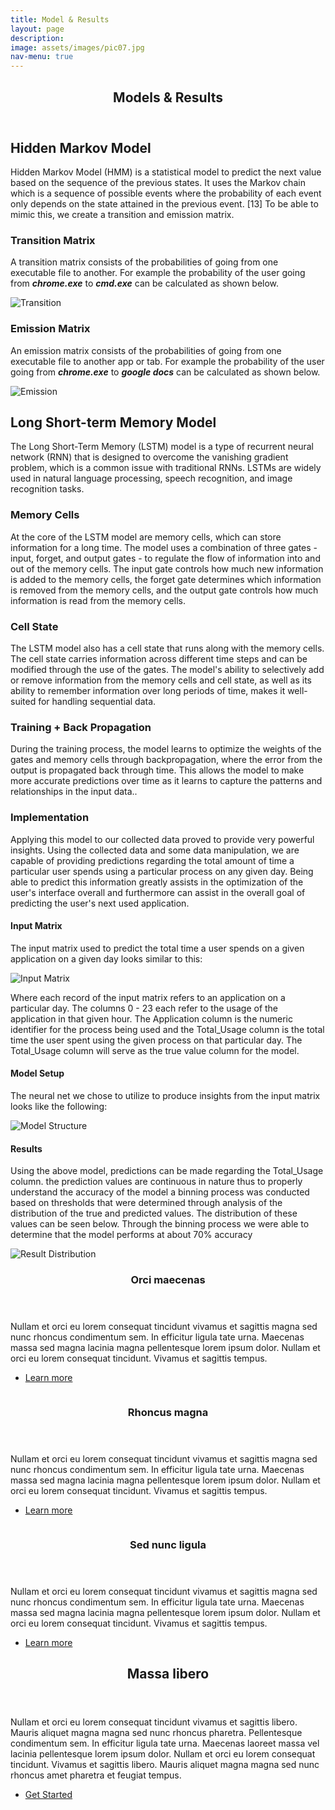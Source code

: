 ```yaml
---
title: Model & Results
layout: page
description:
image: assets/images/pic07.jpg
nav-menu: true
---
```


<!-- Main -->
<div id="main">

<!-- One -->
<section id="one">
	<div class="inner">
		<header class="major">
			<h2>Models & Results</h2>
		</header>

<h2 id="content">Hidden Markov Model</h2>
<p>Hidden Markov Model (HMM) is a statistical model to predict the next value based on the 
sequence of the previous states. It uses the Markov chain which is a sequence of possible 
events where the probability of each event only depends on the state attained in the previous 
event. [13] To be able to mimic this, we create a transition and emission matrix.
</p>
<div class="row">
	<div class="6u 12u$(small)">
		<h3>Transition Matrix</h3>
		<p>A transition matrix consists of the probabilities of going from one executable file 
		to another. For example the probability of the user going from <b><i>chrome.exe</i></b> to 
		<b><i>cmd.exe</i></b> can be calculated as shown below.</p>
		<span class="image fit">
		    <img src="/system-usage-analysis-website/assets/images/transition.png" alt="Transition" />
		</span>
	</div>
	<div class="6u$ 12u$(small)">
		<h3>Emission Matrix</h3>
		<p>An emission matrix consists of the probabilities of going from one executable file to 
		another app or tab. For example the probability of the user going from <b><i>chrome.exe</i></b> to 
		<b><i>google docs</i></b> can be calculated as shown below.</p>
		<span class="image fit">
		    <img src="/system-usage-analysis-website/assets/images/emission.jpg" alt="Emission" />
        </span>
	</div>
</div>

<h2 id="content">Long Short-term Memory Model</h2>
<p>The Long Short-Term Memory (LSTM) model is a type of recurrent neural network (RNN) 
that is designed to overcome the vanishing gradient problem, which is a common issue with 
traditional RNNs. LSTMs are widely used in natural language processing, speech recognition, and image recognition tasks.</p>
<div class="row">
	<div class="6u 12u$(small)">
		<h3>Memory Cells</h3>
		<p>At the core of the LSTM model are memory cells, which can store information for a long 
            time. The model uses a combination of three gates - input, forget, and output gates - to 
            regulate the flow of information into and out of the memory cells. The input gate controls
            how much new information is added to the memory cells, the forget gate determines which information 
            is removed from the memory cells, and the output gate controls how much information is read from the
            memory cells.</p>
	</div>
	<div class="6u$ 12u$(small)">
		<h3>Cell State</h3>
		<p>The LSTM model also has a cell state that runs along with the memory cells. The cell state
            carries information across different time steps and can be modified through the use of the
            gates. The model's ability to selectively add or remove information from the memory cells 
            and cell state, as well as its ability to remember information over long periods of time, 
            makes it well-suited for handling sequential data.</p>
	</div>
	<div class="6u$ 12u$(small)">
		<h3>Training + Back Propagation</h3>
		<p>During the training process, the model learns to optimize the weights of the gates and memory
            cells through backpropagation, where the error from the output is propagated back through time.
            This allows the model to make more accurate predictions over time as it learns to capture the 
            patterns and relationships in the input data..</p>
	</div>
	<div class="6u$ 12u$(small)">
		<h3>Implementation</h3>
		<p>Applying this model to our collected data proved to provide very powerful insights. Using the 
            collected data and some data manipulation, we are capable of providing predictions regarding
            the total amount of time a particular user spends using a particular process on any given day.
            Being able to predict this information greatly assists in the optimization of the user's interface
            overall and furthermore can assist in the overall goal of predicting the user's next used application.
        </p>
        <h4>Input Matrix</h4>
        <p>The input matrix used to predict the total time a user spends on a given application on a given day looks 
            similar to this:</p>
		<span class="image fit">
		    <img src="/system-usage-analysis-website/assets/images/Screenshot 2023-03-12 at 8.13.42 AM.jpg" alt="Input Matrix" />
        </span>
        <p>Where each record of the input matrix refers to an application on a particular day. The columns 0 - 23 
            each refer to the usage of the application in that given hour. The Application column is the numeric 
            identifier for the process being used and the Total_Usage column is the total time the user spent using
            the given process on that particular day. The Total_Usage column will serve as the true value column for 
            the model.</p>
        <h4>Model Setup</h4>
        <p>The neural net we chose to utilize to produce insights from the input matrix looks like the following:</p>
		<span class="image fit">
		    <img src="/system-usage-analysis-website/assets/images/Screenshot 2023-03-12 at 8.40.42 AM.jpg" alt="Model Structure" />
        </span>
        <h4>Results</h4>
        <p>Using the above model, predictions can be made regarding the Total_Usage column. the prediction values are 
            continuous in nature thus to properly understand the accuracy of the model a binning process was conducted 
            based on thresholds that were determined through analysis of the distribution of the true and predicted values.
            The distribution of these values can be seen below. Through the binning process we were able to determine that the 
            model performs at about 70% accuracy</p>
        <span class="image fit">
		    <img src="/system-usage-analysis-website/assets/images/Screenshot 2023-03-12 at 9.52.40 AM.jpg" alt="Result Distribution" />
        </span>
	</div>
</div>

</div>
</section>

<!-- Two -->
<section id="two" class="spotlights">
	<section>
		<a href="generic.html" class="image">
			<img src="{% link assets/images/pic08.jpg %}" alt="" data-position="center center" />
		</a>
		<div class="content">
			<div class="inner">
				<header class="major">
					<h3>Orci maecenas</h3>
				</header>
				<p>Nullam et orci eu lorem consequat tincidunt vivamus et sagittis magna sed nunc rhoncus condimentum sem. In efficitur ligula tate urna. Maecenas massa sed magna lacinia magna pellentesque lorem ipsum dolor. Nullam et orci eu lorem consequat tincidunt. Vivamus et sagittis tempus.</p>
				<ul class="actions">
					<li><a href="generic.html" class="button">Learn more</a></li>
				</ul>
			</div>
		</div>
	</section>
	<section>
		<a href="generic.html" class="image">
			<img src="{% link assets/images/pic09.jpg %}" alt="" data-position="top center" />
		</a>
		<div class="content">
			<div class="inner">
				<header class="major">
					<h3>Rhoncus magna</h3>
				</header>
				<p>Nullam et orci eu lorem consequat tincidunt vivamus et sagittis magna sed nunc rhoncus condimentum sem. In efficitur ligula tate urna. Maecenas massa sed magna lacinia magna pellentesque lorem ipsum dolor. Nullam et orci eu lorem consequat tincidunt. Vivamus et sagittis tempus.</p>
				<ul class="actions">
					<li><a href="generic.html" class="button">Learn more</a></li>
				</ul>
			</div>
		</div>
	</section>
	<section>
		<a href="generic.html" class="image">
			<img src="{% link assets/images/pic10.jpg %}" alt="" data-position="25% 25%" />
		</a>
		<div class="content">
			<div class="inner">
				<header class="major">
					<h3>Sed nunc ligula</h3>
				</header>
				<p>Nullam et orci eu lorem consequat tincidunt vivamus et sagittis magna sed nunc rhoncus condimentum sem. In efficitur ligula tate urna. Maecenas massa sed magna lacinia magna pellentesque lorem ipsum dolor. Nullam et orci eu lorem consequat tincidunt. Vivamus et sagittis tempus.</p>
				<ul class="actions">
					<li><a href="generic.html" class="button">Learn more</a></li>
				</ul>
			</div>
		</div>
	</section>
</section>

<!-- Three -->
<section id="three">
	<div class="inner">
		<header class="major">
			<h2>Massa libero</h2>
		</header>
		<p>Nullam et orci eu lorem consequat tincidunt vivamus et sagittis libero. Mauris aliquet magna magna sed nunc rhoncus pharetra. Pellentesque condimentum sem. In efficitur ligula tate urna. Maecenas laoreet massa vel lacinia pellentesque lorem ipsum dolor. Nullam et orci eu lorem consequat tincidunt. Vivamus et sagittis libero. Mauris aliquet magna magna sed nunc rhoncus amet pharetra et feugiat tempus.</p>
		<ul class="actions">
			<li><a href="generic.html" class="button next">Get Started</a></li>
		</ul>
	</div>
</section>

</div>
